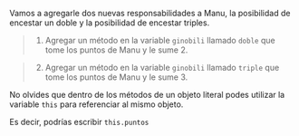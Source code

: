 Vamos a agregarle dos nuevas responsabilidades a Manu, la posibilidad de encestar un doble y la posibilidad de encestar triples.

> 1. Agregar un método en la variable `ginobili` llamado `doble` que tome los puntos de Manu y le sume 2.

> 2. Agregar un método en la variable `ginobili` llamado `triple` que tome los puntos de Manu y le sume 3.

No olvides que dentro de los métodos de un objeto literal podes utilizar la variable `this` para referenciar al mismo objeto.

Es decir, podrías escribir `this.puntos`